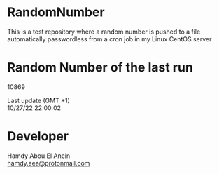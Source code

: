 # RandomNumber    
This is a test repository where a random number is pushed to a file automatically passwordless from a cron job in my Linux CentOS server    
# Random Number of the last run   
10869
      
Last update (GMT +1)    
10/27/22 22:00:02
# Developer    
Hamdy Abou El Anein   
hamdy.aea@protonmail.com
